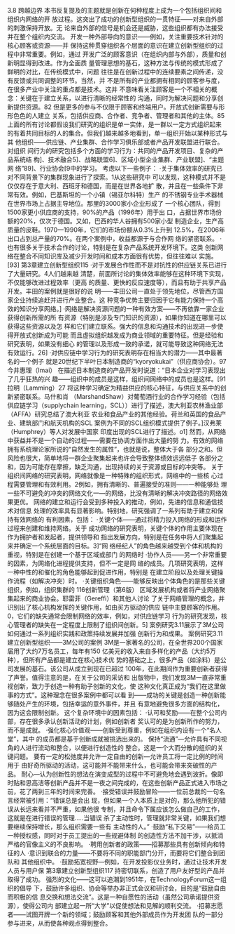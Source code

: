 

3.8
跨越边界
本书反复提及的主题就是创新在何种程度上成为一个包括组织间和组织内网络的开
放过程。这突出了成功的创新型组织的一贯特征——对来自外部的刺激保持开放。无
论来自外部的信号是机会还是威胁，这些组织都有办法接受并在整个组织内交流。
开发一种外部导向的意识——例如，关注重要技术针对的核心顾客或资源——并
保持这种贯穿组织各个层面的意识在建立创新型组织的过程中非常重要。例如，通过
开发广泛的顾客意识（在组织内部与外部），质量和创新明显得到改进。作为全面质
量管理思想的基石，这种方法与传统的模式形成了鲜明的对比，在传统模式中，问题
往往是在创新过程中的连续要素之间传递，没有反馈或共同调整的环节。当然，并
不是所有的产业都拥有相同的顾客参与度，在很多产业中关注的重点都是技术。这并
不意味看关注顾客是一个不相关的概念：关键在于建立关系，以进行清晰的经常性的
沟通，同时为解决问题和分享创新提供资源。82
但是更多的参与不仅限于顾客和终端用户。开放式创新需要与形形色色的人建立
关系，包括供应商、合作者、竞争者、管理者和其他的主体。85
上面的所有讨论都假设我们研究的组织是单一实体，是一群以一定方式组织起来
的有着共同目标的人的集合。但我们越来越多地看到，单一组织开始以某种形式与其
他组织——供应链、产业集群、合作学习俱乐部或者产品开发联盟进行联合。对组织
间行为的研究包括多个方面的学习行为：共同的产品开发项目、复杂的产品系统结
构]、技术融合5]、战略联盟6]、区域小型企业集群、产业联盟]、“主题网
络”89]、行业协会[9中的学习。
考虑以下一些例子：
·关于集体效率的研究已对不同背景下的集群现象进行了探索。1从这些研究中
可以发现，这种模式并不是仅仅存在于意大利、西班牙和德国，而是在世界各地扩
散，并且在一些条件下非常有效。例如，巴基斯坦的一个小镇（锡亚尔科特）生产
的不锈钢专业手术器械在世界市场上占据主导地位。那里的3000家小企业形成了
一个核心团队，得到1500家更小供应商的支持，90%的产品（1996年）用于出
口，占据世界市场份额的20%，仅次于德国。又如，巴西的华人谷拥有500家小型
制造企业，生产高质量的皮鞋。1970—1990年，它们的市场份额从0.3%上升到
12.5%，在2006年出口占到总产量的70%。在两个案例中，收益都源于与合作网
络的紧密联系。
·也有很多关于技术合作的讨论，特别是在复杂产品系统开发环境下。这类
创新网络在整合不同知识库及减少开发时间和成本方面很有优势，但往往难以
实施。[93]
第3章建立创新型组织115
·对于发展合作性而不是对抗性的供应链关系已进行了大量研究。4人们越来越
清楚，前面所讨论的集体效率能够在这种环境下实现，不仅能够改进过程效率（更高
的质量、更快的反应速度等），而且有助于共享产品开发。丰田的案例就是很好的说
明——丰田公司一直处于领先地位，尽管西方国家企业持续追赶并进行产业整合。这
种竞争优势主要归因于它有能力保持一个高效的知识分享网络。]
·网络是解决资源问题的一种有效方案——不再依靠一家企业获得创新所需的所
有资源（特别是涉及专门知识的资源），如果你知道在哪里可以获得这些资源以及怎
样和它们建立联系。强大的信息和沟通技术的出现进一步使得开放式创新成为可能
而且虚拟组织越发成为商业领域的重要特征。但是经验和研究表明，如果没有细心
的管理以及形成一致的承诺，就可能导致这种网络无法有效运行。26]
·对供应链中学习行为的研究表明存在相当大的潜力——其中最著名的一个例子
就是20世纪下半叶日本制造商的“kyoryokukai”（供应商协会）。97今井惠理（Imai）
在描述日本制造商的产品开发时说道：“日本企业对学习表现出了几乎狂热的兴
趣——组织中的成员是这样，组织间网络中的成员也是这样。[91拉明（Lamming）27
将这种学习确定为精益供应的核心特征，与供应关系中的创新紧密联系。马什和肖
（MarshandShaw）对葡萄酒行业的合作学习经验（包括供应链学习（supplychain
learning，SCL））进行了描述，澳大利亚农林渔业部（AFFA）研究总结了澳大利亚
农业和食品产业的其他经验。荷兰和英国的食品产业、建筑部门和航天机构的SCL
案例为不同的SCL组织模式提供了例子。]汉弗莱（Humphrey）等人对发展中国家
印度出现的SCL进行了描述。o1]
然而，从网络中获益并不是一个自动的过程——需要在协调方面作出大量的努
力。有效的网络拥有系统理论家所说的“自然发生的属性”，也就是说，整体大于各
部分之和。但风险也很大，简单地将一群企业聚集起来也许会导致整体绩效远远低子
各部分之和，因为可能存在摩擦，缺乏沟通，出现持续的关于资源或目标的冲突等。
关于组织间网络的研究表明，网络就像是一种特殊的组织形式，网络中的一些核
心过程需要管理和有效利用。2例如，拥有清晰的、普遍接受的准则——一种能够处
理一些不可避免的冲突的网络文化一—的网络，比没有清晰的解决冲突路径的网络效
果更优。
网络的建立和运行会受到多种投入的推动，例如，先进的信息和通信技术对信息
处理的效率具有显著影响。特别地，研究强调了一系列有助于建立和保持有效网络的
有利因素，包括：
·关键个体——通过将精力投入网络的形成和运作过程来创建和维持网络。关于
成功网络的研究表明，关键个体的作用主要体现在作为拥护者和发起者，提供领导和
指出发展方向，特别是在任务中将人们聚集起来并确定一个系统层面的目标。3]“网
络经纪人”的角色越来越受到个体和机构的重视，特别是在创建一个基于区域或部门
的网络时
·协作人员——另一个非常重要的因素，为网络化进程提供支持，但不一定是网
络的成员。几项研究表明，这样一种中性的和催化的角色能够起到促进作用，特别是
在建立阶段以及处理关键操作流程（如解决冲突）时。
·关键组织角色——能够反映出个体角色的是那些关键组织，例如，组织集群的
116创新管理（第6版）
区域发展机构或者将产业网络聚集起来的商业协会。耶雷菲（Gereffi）和其他人讨论
了关于网络管理的概念，并识别出了核心机构发挥的关键作用，如由买方驱动的供应
链中主要顾客的作用。0，它们的缺失通常会限制网络的效率，例如，对供应链学习
行为的研究发现，核心管理者的缺失在一定程度上限制了组织间创新。5]
案例研究3.11展示了3M公司如何通过一系列组织实践和政策持续发展并加强
创新行为和成果。
案例研究3.11
建立创新型组织——3M公司的案例
3M是一家著名的公司，在全世界200个国家届用了大约7万名员工，每年有150
亿美元的收入来自多样化的产品（大约5万种），但所有产品都是建立在核心技术优
势的基础之上，很多产品（如涂料）是公司发展的基石。该公司从成立到现在已超过
100年，在此期间作为重要创新者获得了声誉。值得注意的是，在关于公司的采访和
出版物中，我们发现3M一直非常重视创新，致力于创造一种有助子创新的文化，使
这种文化真正成为“我们在这里做事的方式”。这种理念在很多案例中都可以看
到——成功的关键是创造一种创新能够随处产生的环境，包括幸运的意外事件，并且
有意地避免很多方面的结构化，因为这会限制创新。
这个复杂环境中的因素包括：
·认可和奖励——在整个公司内部，存在很多承认创新活动的计划，例如创新者
奖认可的是为创新所作的努力，而不是成就。
·强化核心价值观——创新受到尊重，例如在组织内设有一个“名人堂”，其中
的成员都是基于创新成就被挑选出来的。
保持“流通”—允许具有不同视角的人进行流动和整合，以便进行创造性的
整合。这是一个大而分散的组织的关键问题。
要有一定的松弛度并允许一定自由的创新—允许员工将一定比例的时间用于
由好奇所驱动的活动，这可能并不能带来什么，也可能会带来突破性的产品。
耐心—认为创新性的想法在演变成型的过程中不可避免地会遇到波折。像即
时贴和思高洁等创新产品并不是一夜之间完成的，在这些创新产品正式进入市场之
前，花了两到三年的时间来完善。
·接受错误并鼓励冒险——一位前总裁的一句名言经常被引用：“错误总是会出
现，但如果一个人本质上是对的，那么他所犯的错误从长远来看并不严重，如果他很
专制，并且命令下属应该怎么做自己的工作，这就是在进行错误的管理.....当错误
杀了主动性时，管理就非常关键，如果我们想要继续保持增长，那么组织需要一些有
主动性的人。”
·鼓励“私下交易”——给员工一种授权感，同时对于员工提出的一些规避体制
的创造性方法不加干涉，以抵消严格的官像主义的不良影响。
·聘用创新者的政策——招募那些具有创新倾向和特征的人
·意识到联合的力量——不要将不同的职能部门分开，而要将它们整合到团队和
其他组织中。
·鼓励拓宽视野—例如，在开发投影仪业务时，通过让技术开发人员与用户保
第3章建立创新型组织117
持密切联系，创造了用户友好型的产品并取得了成功。
强烈的文化——这可以追潮到1951年，在TechnologyForum这一组织的倡导
下，鼓励许多组织、协会等举办非正式会议和研讨会，目的是“鼓励自由而积极的信
息交换和想法交流”。这是一种自愿性的活动（虽然公司承诺提供资源），使得公司内
部建立起一所“大学”以促使想法和见解的顺利交流。
·招募志愿者——试图开牌一个新的领域；鼓励顾客和其他外部成员作为开发团
队的一部分参与进来，从而使各种观点得到整合。
